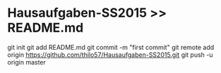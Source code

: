 # Hausaufgaben-SS2015 >> README.md
git init
git add README.md
git commit -m "first commit"
git remote add origin https://github.com/thilo57/Hausaufgaben-SS2015.git
git push -u origin master
